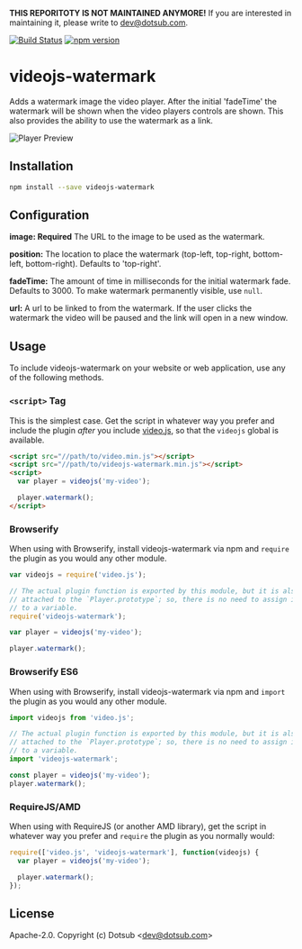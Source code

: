 **THIS REPORITOTY IS NOT MAINTAINED ANYMORE!** If you are interested in maintaining it, please write to dev@dotsub.com.

[![Build Status](https://travis-ci.org/dotsub/videojs-watermark.svg?branch=master)](https://travis-ci.org/dotsub/videojs-watermark) [![npm version](https://badge.fury.io/js/videojs-watermark.svg)](https://badge.fury.io/js/videojs-watermark)

# videojs-watermark

Adds a watermark image the video player. After the initial 'fadeTime' the watermark will be shown when the video players controls are shown. This also provides the ability to use the watermark as a link.

![Player Preview](https://cloud.githubusercontent.com/assets/1881100/15156352/9be2dac6-16b4-11e6-9981-d63e1421bac2.png)

## Installation

```sh
npm install --save videojs-watermark
```

## Configuration

**image: Required** The URL to the image to be used as the watermark.

**position:** The location to place the watermark (top-left, top-right, bottom-left, bottom-right). Defaults to 'top-right'.

**fadeTime:** The amount of time in milliseconds for the initial watermark fade. Defaults to 3000. To make watermark permanently visible, use `null`.

**url:** A url to be linked to from the watermark. If the user clicks the watermark the video will be paused and the link will open in a new window.

## Usage

To include videojs-watermark on your website or web application, use any of the following methods.

### `<script>` Tag

This is the simplest case. Get the script in whatever way you prefer and include the plugin _after_ you include [video.js][videojs], so that the `videojs` global is available.

```html
<script src="//path/to/video.min.js"></script>
<script src="//path/to/videojs-watermark.min.js"></script>
<script>
  var player = videojs('my-video');

  player.watermark();
</script>
```

### Browserify

When using with Browserify, install videojs-watermark via npm and `require` the plugin as you would any other module.

```js
var videojs = require('video.js');

// The actual plugin function is exported by this module, but it is also
// attached to the `Player.prototype`; so, there is no need to assign it
// to a variable.
require('videojs-watermark');

var player = videojs('my-video');

player.watermark();
```

### Browserify ES6

When using with Browserify, install videojs-watermark via npm and `import` the plugin as you would any other module.

```js
import videojs from 'video.js';

// The actual plugin function is exported by this module, but it is also
// attached to the `Player.prototype`; so, there is no need to assign it
// to a variable.
import 'videojs-watermark';

const player = videojs('my-video');
player.watermark();
```

### RequireJS/AMD

When using with RequireJS (or another AMD library), get the script in whatever way you prefer and `require` the plugin as you normally would:

```js
require(['video.js', 'videojs-watermark'], function(videojs) {
  var player = videojs('my-video');

  player.watermark();
});
```

## License

Apache-2.0. Copyright (c) Dotsub &lt;dev@dotsub.com&gt;


[videojs]: http://videojs.com/
